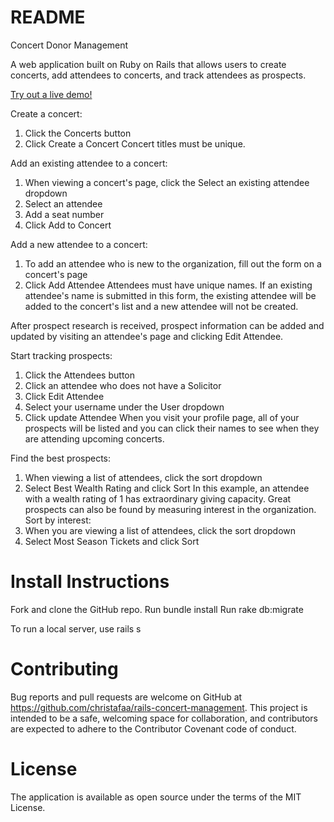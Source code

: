 # README

Concert Donor Management

A web application built on Ruby on Rails that allows users to create concerts, add attendees to concerts, and track attendees as prospects.

[Try out a live demo!](https://github.com/user/repo/blob/branch/other_file.md)

Create a concert:
1. Click the Concerts button
2. Click Create a Concert
Concert titles must be unique.

Add an existing attendee to a concert:
1. When viewing a concert's page, click the Select an existing attendee dropdown
2. Select an attendee
3. Add a seat number
4. Click Add to Concert

Add a new attendee to a concert:
1. To add an attendee who is new to the organization, fill out the form on a concert's page
2. Click Add Attendee
Attendees must have unique names. If an existing attendee's name is submitted in this form,
the existing attendee will be added to the concert's list and a new attendee will not be created.

After prospect research is received, prospect information can be added and updated by visiting an attendee's page
and clicking Edit Attendee.

Start tracking prospects:
1. Click the Attendees button
2. Click an attendee who does not have a Solicitor
3. Click Edit Attendee
4. Select your username under the User dropdown
5. Click update Attendee
When you visit your profile page, all of your prospects will be listed and you can click their names
to see when they are attending upcoming concerts.

Find the best prospects:
1. When viewing a list of attendees, click the sort dropdown
2. Select Best Wealth Rating and click Sort
In this example, an attendee with a wealth rating of 1 has extraordinary giving capacity.
Great prospects can also be found by measuring interest in the organization.
Sort by interest:
1. When you are viewing a list of attendees, click the sort dropdown
2. Select Most Season Tickets and click Sort

# Install Instructions
Fork and clone the GitHub repo.
Run bundle install
Run rake db:migrate

To run a local server, use rails s

# Contributing
Bug reports and pull requests are welcome on GitHub at https://github.com/christafaa/rails-concert-management. This project is intended to be a safe, welcoming space for collaboration, and contributors are expected to adhere to the Contributor Covenant code of conduct.

# License
The application is available as open source under the terms of the MIT License.
